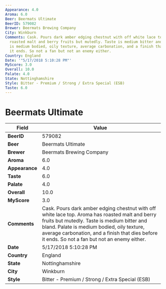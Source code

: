 ```yaml
---
Appearance: 4.0
Aroma: 6.0
Beer: Beermats Ultimate
BeerID: 579082
Brewer: Beermats Brewing Company
City: Winkburn
Comments: Cask. Pours dark amber edging chestnut with off white lace top. Aroma has
  roasted malt and berry fruits but mutedly. Taste is medium bitter and bland. Palate
  is medium bodied, oily texture, average carbonation, and a finish that dies before
  it ends. So not a fan but not an enemy either.
Country: England
Date: '"5/17/2018 5:10:28 PM"'
MyScore: 3.0
Overall: 10.0
Palate: 4.0
State: Nottinghamshire
Style: Bitter - Premium / Strong / Extra Special (ESB)
Taste: 6.0
---
```


# Beermats Ultimate

| Field         | Value |
|---------------|-------|
| **BeerID** | 579082 |
| **Beer** | Beermats Ultimate |
| **Brewer** | Beermats Brewing Company |
| **Aroma** | 6.0 |
| **Appearance** | 4.0 |
| **Taste** | 6.0 |
| **Palate** | 4.0 |
| **Overall** | 10.0 |
| **MyScore** | 3.0 |
| **Comments** | Cask. Pours dark amber edging chestnut with off white lace top. Aroma has roasted malt and berry fruits but mutedly. Taste is medium bitter and bland. Palate is medium bodied, oily texture, average carbonation, and a finish that dies before it ends. So not a fan but not an enemy either. |
| **Date** | 5/17/2018 5:10:28 PM |
| **Country** | England |
| **State** | Nottinghamshire |
| **City** | Winkburn |
| **Style** | Bitter - Premium / Strong / Extra Special (ESB) |

